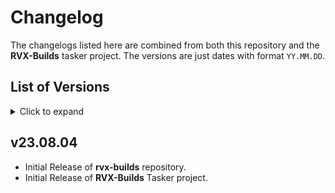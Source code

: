 # Changelog

The changelogs listed here are combined from both this repository and the **RVX-Builds** tasker project. The versions are just dates with format `YY.MM.DD`.

## List of Versions

<details><summary>Click to expand</summary>

- [v23.08.04](#v230804)

</details>

## v23.08.04

- Initial Release of **rvx-builds** repository.
- Initial Release of **RVX-Builds** Tasker project.

